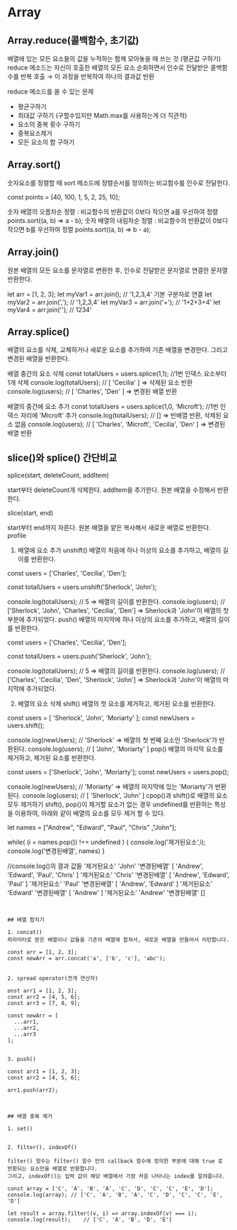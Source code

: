 # Array

## Array.reduce(콜백함수, 초기값)

배열에 있는 모든 요소들의 값을 누적하는 함께 모아놓을 때 쓰는 것 (평균값 구하기)
reduce 메소드는 자신이 호출한 배열의 모든 요소 순회하면서 인수로 전달받은 콜백함수를 반복 호출 → 이 과정을 반복하여 하나의 결과값 반환

reduce 메소드를 쓸 수 있는 문제
 - 평균구하기
 - 최대값 구하기 (구할수있지만 Math.max를 사용하는게 더 직관적)
 - 요소의 중복 횟수 구하기
 - 중복요소제거
 - 모든 요소의 합 구하기



## Array.sort()

숫자요소를 정렬할 때 sort 메소드에 정렬순서를 정의하는 비교함수를 인수로 전달한다.

const points = [40, 100, 1, 5, 2, 25, 10];

숫자 배열의 오름차순 정렬 : 비교함수의 반환값이 0보다 작으면 a를 우선하여 정렬
points.sort((a, b) => a - b);
숫자 배열의 내림차순 정렬 : 비교함수의 반환값이 0보다 작으면 b를 우선하여 정렬
points.sort((a, b) => b - a);



## Array.join()

원본 배열의 모든 요소를 문자열로 변환한 후, 인수로 전달받은 문자열로 연결한 문자열 반환한다.


let arr = [1, 2, 3];
let myVar1 = arr.join();      // '1,2,3,4' 기본 구분자로 연결
let myVar2 = arr.join(',');  // '1,2,3,4'
let myVar3 = arr.join('+'); // '1+2+3+4'
let myVar4 = arr.join('');    // 1234'




## Array.splice()

배열의 요소를 삭제, 교체하거나 새로운 요소를 추가하여 기존 배열을 변경한다. 그리고 변경된 배열을 반환한다.

배열 중간의 요소 삭제
const totalUsers = users.splice(1,1); //1번 인덱스 요소부터 1개 삭제
console.log(totalUsers); // [ 'Cecilia' ] => 삭제된 요소 반환
console.log(users); // [ 'Charles', 'Den' ] => 변경된 배열 반환

배열의 중간에 요소 추가
const totalUsers = users.splice(1,0, 'Microft'); //1번 인덱스 자리에 'Microft' 추가
console.log(totalUsers); // [] => 빈배열 반환, 삭제된 요소 없음
console.log(users); // [ 'Charles', 'Microft', 'Cecilia', 'Den' ] => 변경된 배열 반환



## slice()와 splice() 간단비교

splice(start, deleteCount, addItem)

start부터 deleteCount개 삭제한다.
addItem을 추가한다.
원본 배열을 수정해서 반환한다.


slice(start, end)

start부터 end까지 자른다.
원본 배열을 얕은 복사해서 새로운 배열로 반환한다.
profile



1. 배열에 요소 추가
   unshift()
   배열의 처음에 하나 이상의 요소를 추가하고, 배열의 길이를 반환한다.

const users = ['Charles', 'Cecilia', 'Den'];

const totalUsers = users.unshift('Sherlock', 'John');


console.log(totalUsers); // 5 => 배열의 길이를 반환한다.
console.log(users); // ['Sherlock', 'John', 'Charles', 'Cecilia', 'Den'] => Sherlock과 'John'이 배열의 첫부분에 추가되었다.
push()
배열의 마지막에 하나 이상의 요소를 추가하고, 배열의 길이를 반환한다.

const users = ['Charles', 'Cecilia', 'Den'];

const totalUsers = users.push('Sherlock', 'John');


console.log(totalUsers); // 5 => 배열의 길이를 반환한다.
console.log(users); // ['Charles', 'Cecilia', 'Den', 'Sherlock', 'John'] => Sherlock과 'John'이 배열의 마지막에 추가되었다.



2. 배열의 요소 삭제
   shift()
   배열의 첫 요소를 제거하고, 제거된 요소를 반환한다.

const users = [ 'Sherlock', 'John', 'Moriarty' ];
const newUsers = users.shift();

console.log(newUsers); // 'Sherlock' => 배열의 첫 번째 요소인 'Sherlock'가 반환된다.
console.log(users); // [ 'John', 'Moriarty' ]
pop()
배열의 마지막 요소를 제거하고, 제거된 요소를 반환한다.

const users = ['Sherlock', 'John', 'Moriarty'];
const newUsers = users.pop();

console.log(newUsers); // 'Moriarty' => 배열의 마지막에 있는 'Moriarty'가 반환된다.
console.log(users); // [ 'Sherlock', 'John' ]
cpop()과 shift()로 배열의 요소 모두 제거하기
shift(), pop()이 제거할 요소가 없는 경우 undefined를 반환하는 특성을 이용하여, 아래와 같이 배열의 요소를 모두 제거 할 수 있다.

let names = ["Andrew", "Edward", "Paul", "Chris" ,"John"];

while( (i = names.pop()) !== undefined ) {
console.log('제거된요소',i);
console.log('변경된배열', names)
}

//console.log()의 결과 값들
'제거된요소' 'John'
'변경된배열' [ 'Andrew', 'Edward', 'Paul', 'Chris' ]
'제거된요소' 'Chris'
'변경된배열' [ 'Andrew', 'Edward', 'Paul' ]
'제거된요소' 'Paul'
'변경된배열' [ 'Andrew', 'Edward' ]
'제거된요소' 'Edward'
'변경된배열' [ 'Andrew' ]
'제거된요소' 'Andrew'
'변경된배열' []
```


## 배열 합치기

1. concat()
파라미터로 받은 배열이나 값들을 기존의 배열에 합쳐서, 새로운 배열을 만들어서 리턴합니다.

const arr = [1, 2, 3];
const newArr = arr.concat('a', ['b', 'c'], 'abc');


2. spread operator(전개 연산자)

onst arr1 = [1, 2, 3];
const arr2 = [4, 5, 6];
const arr3 = [7, 8, 9];

const newArr = [
  ...arr1,
  ...arr2,
  ...arr3
];


3. push()

const arr1 = [1, 2, 3];
const arr2 = [4, 5, 6];

arr1.push(arr2);



## 배열 중복 제거

1. set() 


2. filter(), indexOf() 

filter() 함수는 filter() 함수 안의 callback 함수에 정의한 부분에 대해 true 로 반환되는 요소만을 배열로 반환합니다.
그리고, indexOf()는 입력 값이 해당 배열에서 가장 처음 나타나는 index를 알려줍니다.

const array = ['C', 'A', 'B', 'A', 'C', 'D', 'C', 'C', 'E', 'D'];
console.log(array);	// ['C', 'A', 'B', 'A', 'C', 'D', 'C', 'C', 'E', 'D']

let result = array.filter((v, i) => array.indexOf(v) === i);
console.log(result);	// ['C', 'A', 'B', 'D', 'E']
